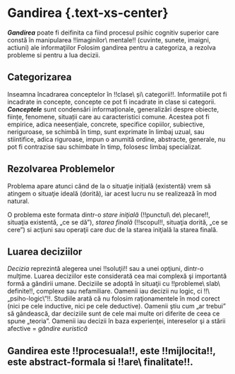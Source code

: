 # **Gandirea** {.text-xs-center}

_**Gandirea**_ poate fi deifinita ca fiind procesul psihic cognitiv superior care constă în manipularea !!imaginilor\ mentale!! (cuvinte, sunete, imaigni, actiuni) ale informaţiilor
Folosim gandirea pentru a categoriza, a rezolva probleme si pentru a lua decizii.
## **Categorizarea**
Inseamna încadrarea conceptelor în !!clase\ și\ categorii!!. Informatiile pot fi incadrate in concepte, concepte ce pot fi incadrate in clase si categorii.
_**Conceptele**_ sunt condensări informaționale, generalizări despre obiecte, ființe, fenomene, situații care au caracteristici comune. Acestea pot fi empirice, adica neesențiale, concrete, specifice copiilor, subiective, neriguroase, se schimbă în timp, sunt exprimate în limbaj uzual, sau stiintifice, adica riguroase, impun o anumită ordine, abstracte, generale, nu pot fi contrazise sau schimbate în timp, folosesc limbaj specializat.

## **Rezolvarea Problemelor**

Problema apare atunci când de la o situaţie inițială (existentă) vrem să atingem o situaţie ideală (dorită), iar acest lucru nu se realizează în mod natural.

O problema este formata dintr-o _stare iniţială_ (!!punctul\ de\ plecare!!, situaţia existentă, „ce se dă”), _starea finală_ (!!scopul!!, situaţia dorită, „ce se cere”) si acţiuni sau operaţii care duc de la starea iniţială la starea finală.

## **Luarea deciziilor**

_Decizia_ reprezintă alegerea unei !!soluţii!! sau a unei opţiuni, dintr-o mulţime. Luarea deciziilor este considerată cea mai complexă şi importantă formă a gândirii umane. Deciziile se adoptă în situaţii cu !!probleme\ slab\ definite!!, complexe sau nefamiliare. Oamenii iau decizii nu logic, ci !!\„psiho-logic\”!!. Studiile arată că nu folosim raţionamentele în mod corect (nici pe cele inductive, nici pe cele deductive). Oamenii ştiu cum „ar trebui” să gândească, dar deciziile sunt de cele mai multe ori diferite de ceea ce spune „teoria”. Oamenii iau decizii în baza experienţei, intereselor şi a stării afective = _gândire euristică_

## **Gandirea este !!procesuala!!, este !!mijlocita!!, este abstract-formala si !!are\ finalitate!!.**

